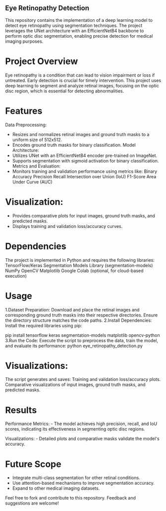 ## Eye Retinopathy Detection
This repository contains the implementation of a deep learning model to detect eye retinopathy using segmentation techniques. The project leverages the UNet architecture with an EfficientNetB4 backbone to perform optic disc segmentation, enabling precise detection for medical imaging purposes.

# Project Overview
Eye retinopathy is a condition that can lead to vision impairment or loss if untreated. Early detection is crucial for timely intervention. This project uses deep learning to segment and analyze retinal images, focusing on the optic disc region, which is essential for detecting abnormalities.

# Features
Data Preprocessing:
  - Resizes and normalizes retinal images and ground truth masks to a uniform size of 512x512.
  - Encodes ground truth masks for binary classification.
Model Architecture:
  - Utilizes UNet with an EfficientNetB4 encoder pre-trained on ImageNet.
  - Supports segmentation with sigmoid activation for binary classification.
Metrics and Evaluation:
 - Monitors training and validation performance using metrics like:
      Binary Accuracy
      Precision
      Recall
      Intersection over Union (IoU)
      F1-Score
      Area Under Curve (AUC)
   
# Visualization:
  - Provides comparative plots for input images, ground truth masks, and predicted masks.
  - Displays training and validation loss/accuracy curves.

# Dependencies
The project is implemented in Python and requires the following libraries:
  TensorFlow/Keras
  Segmentation Models Library (segmentation-models)
  NumPy
  OpenCV
  Matplotlib
  Google Colab (optional, for cloud-based execution)

# Usage
1.Dataset Preparation:
  Download and place the retinal images and corresponding ground truth masks into their respective directories.
  Ensure the directory structure matches the code paths.
2.Install Dependencies: Install the required libraries using pip:

pip install tensorflow keras segmentation-models matplotlib opencv-python
3.Run the Code: Execute the script to preprocess the data, train the model, and evaluate its performance:
python eye_retinopathy_detection.py

# Visualizations:
  The script generates and saves:
    Training and validation loss/accuracy plots.
    Comparative visualizations of input images, ground truth masks, and predicted masks.

# Results
  Performance Metrics:
    - The model achieves high precision, recall, and IoU scores, indicating its effectiveness in segmenting optic disc regions.

  Visualizations:
    - Detailed plots and comparative masks validate the model's accuracy.

# Future Scope
- Integrate multi-class segmentation for other retinal conditions.
- Use attention-based mechanisms to improve segmentation accuracy.
- Expand to other medical imaging datasets.
  
Feel free to fork and contribute to this repository. Feedback and suggestions are welcome!
